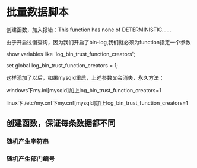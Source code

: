 # 批量数据脚本

创建函数，加入报错：This function has none of DETERMINISTIC......

由于开启过慢查询，因为我们开启了bin-log,我们就必须为function指定一个参数

show variables like 'log_bin_trust_function_creators';

set global log_bin_trust_function_creators = 1;

这样添加了以后，如果mysqld重启，上述参数又会消失，永久方法：

windows下my.ini[mysqld]加上log_bin_trust_function_creators=1

linux下 /etc/my.cnf下my.cnf[mysqld]加上log_bin_trust_function_creators=1

## 创建函数，保证每条数据都不同

### 随机产生字符串

### 随机产生部门编号
